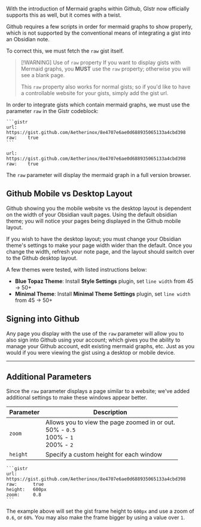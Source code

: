 With the introduction of Mermaid graphs within Github, GIstr now officially supports this as well, but it comes with a twist.

Github requires a few scripts in order for mermaid graphs to show properly, which is not supported by the conventional means of integrating a gist into an Obsidian note.

To correct this, we must fetch the `raw` gist itself.

> [!WARNING] Use of `raw` property
> If you want to display gists with Mermaid graphs, you **MUST** use the `raw` property; otherwise you will see a blank page.
> 
> This `raw` property also works for normal gists; so if you'd like to have a controllable website for your gists, simply add the gist url.


In order to integrate gists which contain mermaid graphs, we must use the parameter `raw` in the Gistr codeblock:

````
```gistr
url:    https://gist.github.com/Aetherinox/8e4707e6ae0d688935065133a4cbd398
raw:    true
```
````

```gistr
url:    https://gist.github.com/Aetherinox/8e4707e6ae0d688935065133a4cbd398
raw:    true
```


The `raw` parameter will display the mermaid graph in a full version browser.


## Github Mobile vs Desktop Layout
Github showing you the mobile website vs the desktop layout is dependent on the width of your Obsidian vault pages. Using the default obsidian theme; you will notice your pages being displayed in the Github mobile layout.

If you wish to have the desktop layout; you must change your Obsidian theme's settings to make your page width wider than the default. Once you change the width, refresh your note page, and the layout should switch over to the Github desktop layout.

A few themes were tested, with listed instructions below:
- **Blue Topaz Theme**: Install **Style Settings** plugin, set `line width` from 45 -> 50+
- **Minimal Theme**: Install **Minimal Theme Settings** plugin, set `line width` from 45 -> 50+


## Signing into Github
Any page you display with the use of the `raw` parameter will allow you to also sign into Github using your account; which gives you the ability to manage your Github account, edit existing mermaid graphs, etc. Just as you would if you were viewing the gist using a desktop or mobile device.



---


## Additional Parameters
Since the `raw` parameter displays a page similar to a website; we've added additional settings to make these windows appear better.


| Parameter | Description |
| ---- | ---- |
| `zoom` | Allows you to view the page zoomed in or out.<br>50% - `0.5`<br>100% - `1`<br>200% - `2` |
| `height` | Specify a custom height for each window |


````
```gistr
url:      https://gist.github.com/Aetherinox/8e4707e6ae0d688935065133a4cbd398
raw:      true
height:   600px
zoom:     0.8
```
````

The example above will set the gist frame height to `600px` and use a zoom of `0.6`, or `60%`.
You may also make the frame bigger by using a value over `1`.
